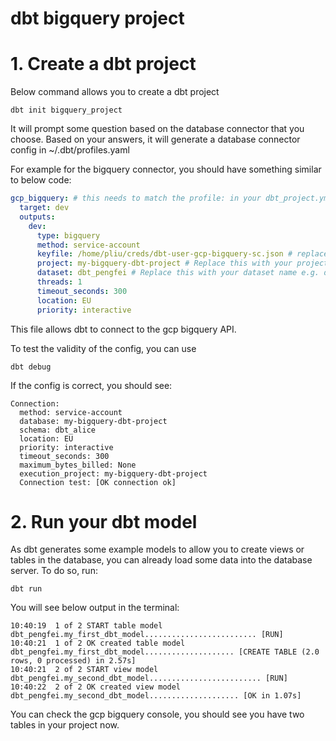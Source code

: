 # dbt bigquery project

# 1. Create a dbt project

Below command allows you to create a dbt project

```shell
dbt init bigquery_project
```

It will prompt some question based on the database connector that you choose. Based on your answers, it will generate
a database connector config in ~/.dbt/profiles.yaml

For example for the bigquery connector, you should have something similar to below code:
```yaml
gcp_bigquery: # this needs to match the profile: in your dbt_project.yml file
  target: dev
  outputs:
    dev:
      type: bigquery
      method: service-account
      keyfile: /home/pliu/creds/dbt-user-gcp-bigquery-sc.json # replace this with the full path to your gcp service account keyfile
      project: my-bigquery-dbt-project # Replace this with your project id
      dataset: dbt_pengfei # Replace this with your dataset name e.g. dbt_bob
      threads: 1
      timeout_seconds: 300
      location: EU
      priority: interactive

```

This file allows dbt to connect to the gcp bigquery API.

To test the validity of the config, you can use
```shell
dbt debug
```

If the config is correct, you should see:
```text
Connection:
  method: service-account
  database: my-bigquery-dbt-project
  schema: dbt_alice
  location: EU
  priority: interactive
  timeout_seconds: 300
  maximum_bytes_billed: None
  execution_project: my-bigquery-dbt-project
  Connection test: [OK connection ok]

```

# 2. Run your dbt model 

As dbt generates some example models to allow you to create views or tables in the database, you can already load some
data into the database server. To do so, run:
```shell
dbt run
```
You will see below output in the terminal:
```text
10:40:19  1 of 2 START table model dbt_pengfei.my_first_dbt_model......................... [RUN]
10:40:21  1 of 2 OK created table model dbt_pengfei.my_first_dbt_model.................... [CREATE TABLE (2.0 rows, 0 processed) in 2.57s]
10:40:21  2 of 2 START view model dbt_pengfei.my_second_dbt_model......................... [RUN]
10:40:22  2 of 2 OK created view model dbt_pengfei.my_second_dbt_model.................... [OK in 1.07s]
```

You can check the gcp bigquery console, you should see you have two tables in your project now.
![]()
